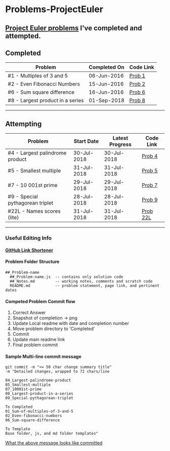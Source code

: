 # Problems-ProjectEuler

## [Project Euler problems](https://projecteuler.net) I've completed and attempted.

## Completed

| Problem                           | Completed On | Code Link                      |
| --------------------------------- | ------------ | ------------------------------ |
| \#1 - Multiples of 3 and 5        | 06-Jun-2016  | [Prob 1](https://git.io/fAW6y) |
| \#2 - Even Fibonacci Numbers      | 15-Jun-2016  | [Prob 2](https://git.io/fAW6S) |
| \#6 - Sum square difference       | 16-Jun-2016  | [Prob 6](https://git.io/fAW69) |
| \#8 - Largest product in a series | 01-Sep-2018  | [Prob 8](https://git.io/fAWST) |

---

## Attempting

| Problem                           | Start Date  | Latest Progress | Code Link                        |
| --------------------------------- | ----------- | --------------- | -------------------------------- |
| \#4 - Largest palindrome product  | 30-Jul-2018 | 30-Jul-2018     | [Prob 4](https://git.io/fAWiw)   |
| \#5 - Smallest multiple           | 31-Jul-2018 | 31-Jul-2018     | [Prob 5](https://git.io/fAWir)   |
| \#7 - 10 001st prime              | 29-Jul-2018 | 29-Jul-2018     | [Prob 7](https://git.io/fAWio)   |
| \#9 - Special pythagorean triplet | 28-Jul-2018 | 28-Jul-2018     | [Prob 9](https://git.io/fAWi6)   |
| \#22L - Names scores (lite)       | 31-Jul-2018 | 31-Jul-2018     | [Prob 22L](https://git.io/fAWii) |

---

### Useful Editing Info

#### [GitHub Link Shortener](https://git.io/)

#### Problem Folder Structure

```
##_Problem-name
  ##_Problem-name.js  -- contains only solution code
  ##_Notes.md         -- working notes, comments and scratch code
  README.md           -- problem statement, page link, and pertinent dates
```

#### Competed Problem Commit flow

1. Correct Answer
2. Snapshot of completion → png
3. Update Local readme with date and completion number
4. Move problem directory to 'Completed'
5. Commit
6. Update main readme link
7. Final problem commit

#### Sample Multi-line commit message

```
git commit -m "<= 50 char change summary title"
-m "Detailed changes, wrapped to 72 chars/line

04_Largest-palindrome-product
05_Smallest-multiple
07_10001st-prime
08_Largest-product-in-a-series
09_Special-pythagorean-triplet

To Completed
01_Sum-of-multiples-of-3-and-5
02_Even-fibonacci-numbers
06_Sum-square-difference

To Template
Base folder, js, and md folder templates"
```

[What the above message looks like committed](https://git.io/fAWiC)
